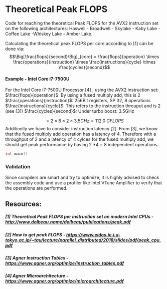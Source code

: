 # Theoretical Peak FLOPS

Code for reaching the theoretical Peak FLOPS for the AVX2 instruction set on the following architectures:
Haswell - Broadwell - Skylake - Kaby Lake - Coffee Lake -Whiskey Lake - Amber Lake.

Calculating the theoretical peak FLOPS per core according to [1] can be done via:
$$\Big[\frac{flops}{second}\Big]_{core} = \frac{flops}{operation} \times \frac{operations}{instruction} \times \frac{instructions}{cycle} \times \frac{cycles}{second}$$

#### Example - Intel Core i7-7500U
For the Intel Core i7-7500U Processor [4] , using the AVX2 instruction set:
$\frac{flops}{operation}$: By using a fused multiply add, this is 2
$\frac{operations}{instruction}$: 256Bit registers, SP 32, 8 operations
$\frac{instructions}{cycle}$: This refers to the instruction throuput and is 2 (see [3])
$\frac{cycles}{second}$:  Under turbo boost: 3.5GHz

$$= 2 \times 8 \times 2 \times 3.5GHz = 112.0 \; GFLOPS $$
Additionlly we have to consider instruction latency [2]. From [3], we know that the fused multiply add operation has a latency of 4. Therefore with a throughput of 2 and a latency of 4 cylces for the fused multiply add, we should get peak performance by having 2 *4 = 8 independent operations.

```c++
int main()
```


### Validation
Since compilers are smart and try to optimize, it is highly advised to check the assembly code and use a profiler like Intel VTune Amplifier to verify that the operations are performed.

## Resources:
##### [1] Theoretical Peak FLOPS per instruction set on modern Intel CPUs - http://www.dolbeau.name/dolbeau/publications/peak.pdf
##### [2] How to get peak FLOPS - https://www.eidos.ic.i.u-tokyo.ac.jp/~tau/lecture/parallel_distributed/2018/slides/pdf/peak_cpu.pdf
##### [3] Agner Instruction Tables - https://www.agner.org/optimize/instruction_tables.pdf
##### [4] Agner Microarchitecture -  https://www.agner.org/optimize/microarchitecture.pdf 


